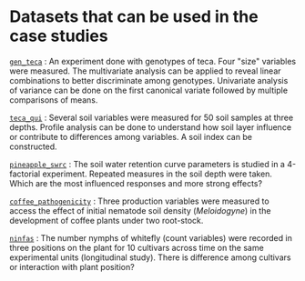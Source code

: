 Datasets that can be used in the case studies
=============================================

[`gen_teca`](http://leg.ufpr.br/~walmes/pacotes/EACS-vignettes/gen_teca.html)
:  An experiment done with genotypes of teca. Four "size" variables were
measured. The multivariate analysis can be applied to reveal linear
combinations to better discriminate among genotypes. Univariate analysis
of variance can be done on the first canonical variate followed by multiple
comparisons of means.

[`teca_qui`](http://leg.ufpr.br/~walmes/pacotes/EACS-vignettes/teca_qui.html)
:  Several soil variables were measured for 50 soil samples at three
depths. Profile analysis can be done to understand how soil layer
influence or contribute to differences among variables. A soil index
can be constructed.

[`pineapple_swrc`](http://leg.ufpr.br/~walmes/pacotes/wzCoop-vignettes/pineapple_swrc.html)
:  The soil water retention curve parameters is studied in a 4-factorial
experiment. Repeated measures in the soil depth were taken. Which are
the most influenced responses and more strong effects?

[`coffee_pathogenicity`](http://leg.ufpr.br/~walmes/pacotes/nematistics-vignettes/coffee_pathogenicity.html)
:  Three production variables were measured to access the effect of
initial nematode soil density (*Meloidogyne*) in the development of
coffee plants under two root-stock.

[`ninfas`](https://github.com/leg-ufpr/MRDCr/blob/devel/R/ninfas.R)
:  The number nymphs of whitefly (count variables) were recorded in
three positions on the plant for 10 cultivars across time on the same
experimental units (longitudinal study). There is difference among
cultivars or interaction with plant position?
